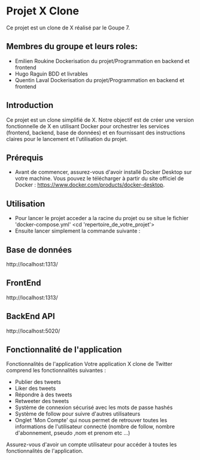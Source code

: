 # Projet X Clone

Ce projet est un clone de X réalisé par le Goupe 7.

## Membres du groupe et leurs roles:
- Emilien Roukine Dockerisation du projet/Programmation en backend et   frontend
- Hugo Raguin BDD et livrables
- Quentin Laval Dockerisation du projet/Programmation en backend et   frontend

## Introduction
Ce projet est un clone simplifié de X. Notre objectif est de créer une version fonctionnelle de X en utilisant Docker pour orchestrer les services (frontend, backend, base de données) et en fournissant des instructions claires pour le lancement et l'utilisation du projet.


## Prérequis

-  Avant de commencer, assurez-vous d'avoir installé Docker Desktop sur votre machine. Vous pouvez le télécharger à partir du site officiel de Docker : https://www.docker.com/products/docker-desktop.

## Utilisation 

- Pour lancer le projet acceder a la racine du projet ou se situe le fichier 'docker-compose.yml'
    <cd 'repertoire_de_votre_projet'>
- Ensuite lancer simplement la commande suivante :
    <docker compose up> 

## Base de données

http://localhost:1313/

## FrontEnd

http://localhost:1313/

## BackEnd API

http://localhost:5020/


## Fonctionnalité de l'application

Fonctionnalités de l'application
Votre application X clone de Twitter comprend les fonctionnalités suivantes :

- Publier des tweets
- Liker des tweets
- Répondre à des tweets
- Retweeter des tweets
-  Système de connexion sécurisé avec les mots de passe hashés
- Système de follow pour suivre d'autres utilisateurs
- Onglet 'Mon Compte' qui nous permet de retrouver toutes les informations de l'utilisateur connecté (nombre de follow, nombre d'abonnement, pseudo ,nom et prenom etc ...)

Assurez-vous d'avoir un compte utilisateur pour accéder à toutes les fonctionnalités de l'application.
